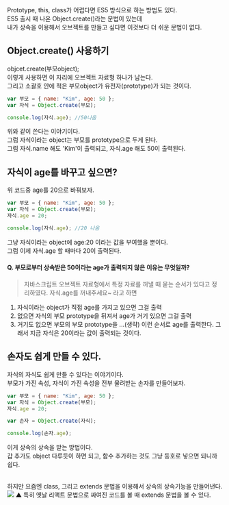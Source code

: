 Prototype, this, class가 어렵다면 ES5 방식으로 하는 방법도 있다.<br>
ES5 출시 때 나온 Object.create()라는 문법이 있는데<br>
내가 상속을 이용해서 오브젝트를 만들고 싶다면 이것보다 더 쉬운 문법이 없다.<br>

## Object.create() 사용하기

objcet.create(부모object);<br>
이렇게 사용하면 이 자리에 오브젝트 자료형 하나가 남는다.<br>
그리고 소괄호 안에 적은 부모object가 유전자(prototype)가 되는 것이다.<br>

```js
var 부모 = { name: "Kim", age: 50 };
var 자식 = Object.create(부모);

console.log(자식.age); //50나옴
```

위와 같이 쓴다는 이야기이다.<br>
그럼 자식이라는 object는 부모를 prototype으로 두게 된다.<br>
그럼 자식.name 해도 'Kim'이 출력되고, 자식.age 해도 50이 출력된다.<br>

## 자식이 age를 바꾸고 싶으면?

위 코드중 age를 20으로 바꿔보자.

```js
var 부모 = { name: "Kim", age: 50 };
var 자식 = Object.create(부모);
자식.age = 20;

console.log(자식.age); //20 나옴
```

그냥 자식이라는 object에 age:20 이라는 값을 부여했을 뿐이다.<br>
그럼 이제 자식.age 할 때마다 20이 출력된다.<br>

#### Q. 부모로부터 상속받은 50이라는 age가 출력되지 않은 이유는 무엇일까?

> 자바스크립트 오브젝트 자료형에서 특정 자료를 꺼낼 때 묻는 순서가 있다고 정리하였다.
> 자식.age를 꺼내주세요~ 라고 하면

1. 자식이라는 object가 직접 age를 가지고 있으면 그걸 출력
2. 없으면 자식의 부모 prototype을 뒤져서 age가 거기 있으면 그걸 출력
3. 거기도 없으면 부모의 부모 prototype을 ...(생략)
   이런 순서로 age를 출력한다.
   그래서 지금 자식은 20이라는 값이 출력되는 것이다.

## 손자도 쉽게 만들 수 있다.

자식의 자식도 쉽게 만들 수 있다는 이야기이다.<br>
부모가 가진 속성, 자식이 가진 속성을 전부 물려받는 손자를 만들어보자.<br>

```js
var 부모 = { name: "Kim", age: 50 };
var 자식 = Object.create(부모);
자식.age = 20;

var 손자 = Object.create(자식);

console.log(손자.age);
```

이게 상속의 상속을 받는 방법이다.<br>
갑 추가도 object 다루듯이 하면 되고, 함수 추가하는 것도 그냥 등호로 넣으면 되니까 쉽다.<br>
<br>

하지만 요즘엔 class, 그리고 extends 문법을 이용해서 상속의 상속기능을 만들어낸다.<br>
![](https://velog.velcdn.com/images/hosickk/post/d23c59da-b86a-446b-a6d0-f8a473aefb9b/image.png)
▲ 특히 옛날 리액트 문법으로 짜여진 코드를 볼 때 extends 문법을 볼 수 있다.
